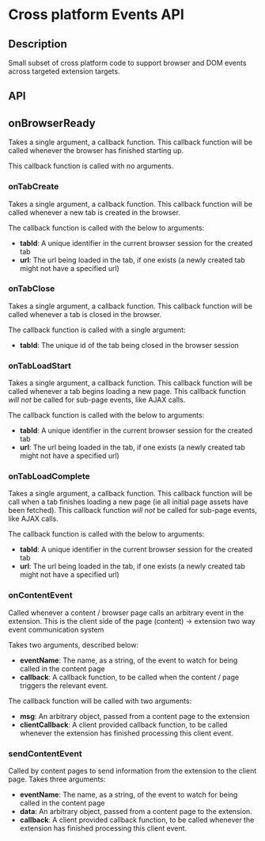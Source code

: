 # Cross platform Events API

## Description

Small subset of cross platform code to support browser and DOM events
across targeted extension targets.

## API

## onBrowserReady
Takes a single argument, a callback function. This callback function will be
called whenever the browser has finished starting up.

This callback function is called with no arguments.


### onTabCreate
Takes a single argument, a callback function. This callback function will
be called whenever a new tab is created in the browser.

The callback function is called with the below to arguments:

 - **tabId**: A unique identifier in the current browser session for the
              created tab
 - **url**:   The url being loaded in the tab, if one exists (a newly created
              tab might not have a specified url)


### onTabClose
Takes a single argument, a callback function. This callback function will be
called whenever a tab is closed in the browser.

The callback function is called with a single argument:

 - **tabId**: The unique id of the tab being closed in the browser session


### onTabLoadStart
Takes a single argument, a callback function. This callback function will
be called whenever a tab begins loading a new page. This callback function
*will not* be called for sub-page events, like AJAX calls.

The callback function is called with the below to arguments:

 - **tabId**: A unique identifier in the current browser session for the
              created tab
 - **url**:   The url being loaded in the tab, if one exists (a newly created
              tab might not have a specified url)


### onTabLoadComplete

Takes a single argument, a callback function. This callback function will be
call when a tab finishes loading a new page (ie all initial page assets have
been fetched).  This callback function *will not* be called for sub-page events,
like AJAX calls.

The callback function is called with the below to arguments:

 - **tabId**: A unique identifier in the current browser session for the
              created tab
 - **url**:   The url being loaded in the tab, if one exists (a newly created
              tab might not have a specified url)


### onContentEvent

Called whenever a content / browser page calls an arbitrary event in the
extension. This is the client side of the page (content) -> extension two
way event communication system

Takes two arguments, described below:

 - **eventName**: The name, as a string, of the event to watch for being called
                  in the content page
 - **callback**:  A callback function, to be called when the content / page
                  triggers the relevant event.

The callback function will be called with two arguments:

 - **msg**:            An arbitrary object, passed from a content page to the
                       extension
 - **clientCallback**: A client provided callback function, to be called
                       whenever the extension has finished processing this
                       client event.

### sendContentEvent

Called by content pages to send information from the extension to the client
page. Takes three arguments:

 - **eventName**: The name, as a string, of the event to watch for being called
                  in the content page
 - **data**:      An arbitrary object, passed from a content page to the
                  extension.
 - **callback**:  A client provided callback function, to be called
                  whenever the extension has finished processing this
                  client event.

